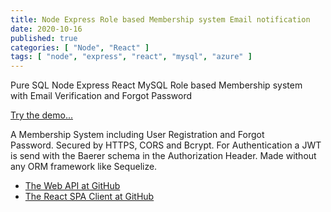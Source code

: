 ```yaml
---
title: Node Express Role based Membership system Email notification
date: 2020-10-16
published: true
categories: [ "Node", "React" ]
tags: [ "node", "express", "react", "mysql", "azure" ]
---
```



Pure SQL Node Express React MySQL Role based Membership system with Email Verification and Forgot Password

<a href="https://users.persteenolsen.com" target="_blank">Try the demo...</a>

A Membership System including User Registration and Forgot Password. Secured by HTTPS, CORS and Bcrypt. For Authentication a JWT is send with the Baerer schema in the Authorization Header. Made without any ORM framework like Sequelize.

<ul>
<li><a href="https://github.com/persteenolsen/node-express-users-api" target="_blank">The Web API at GitHub</a></li>
<li><a href="https://github.com/persteenolsen/react-spa-users-client" target="_blank">The React SPA Client at GitHub</a></li>
</ul>



